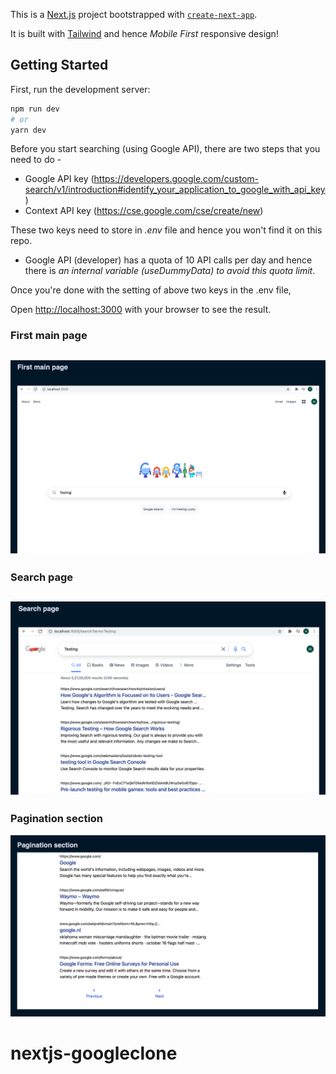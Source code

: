 This is a [Next.js](https://nextjs.org/) project bootstrapped with [`create-next-app`](https://github.com/vercel/next.js/tree/canary/packages/create-next-app).

It is built with [Tailwind](https://tailwindcss.com/) and hence _Mobile First_ responsive design!

## Getting Started

First, run the development server:

```bash
npm run dev
# or
yarn dev
```



Before you start searching (using Google API), there are two steps that you need to do -
- Google API key (https://developers.google.com/custom-search/v1/introduction#identify_your_application_to_google_with_api_key
  )
- Context API key (https://cse.google.com/cse/create/new)

These two keys need to store in _.env_ file and  hence you won't find it on this repo.

* Google API (developer) has a quota of 10 API calls per day and hence there is _an internal variable (useDummyData) to avoid this quota limit_.


Once you're done with the setting of above two keys in the .env file,

Open [http://localhost:3000](http://localhost:3000) with your browser to see the result.

### First main page
![](images/main.png)
---
### Search  page
![](images/search.png)
---
### Pagination section
![](images/pagination.png)
# nextjs-googleclone
